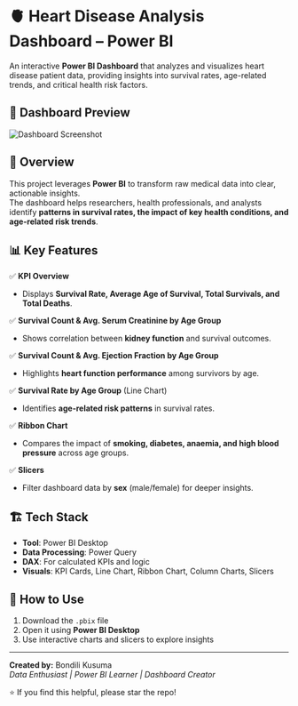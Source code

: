 # 🫀 Heart Disease Analysis Dashboard – Power BI

An interactive **Power BI Dashboard** that analyzes and visualizes heart disease patient data, providing insights into survival rates, age-related trends, and critical health risk factors.

## 📸 Dashboard Preview

![Dashboard Screenshot](7419bb05-9466-4b59-8e57-d2cb40802408.png)

## 📌 Overview

This project leverages **Power BI** to transform raw medical data into clear, actionable insights.  
The dashboard helps researchers, health professionals, and analysts identify **patterns in survival rates, the impact of key health conditions, and age-related risk trends**.

## 📊 Key Features

✅ **KPI Overview**  
- Displays **Survival Rate, Average Age of Survival, Total Survivals, and Total Deaths**.

✅ **Survival Count & Avg. Serum Creatinine by Age Group**  
- Shows correlation between **kidney function** and survival outcomes.

✅ **Survival Count & Avg. Ejection Fraction by Age Group**  
- Highlights **heart function performance** among survivors by age.

✅ **Survival Rate by Age Group** (Line Chart)  
- Identifies **age-related risk patterns** in survival rates.

✅ **Ribbon Chart**  
- Compares the impact of **smoking, diabetes, anaemia, and high blood pressure** across age groups.

✅ **Slicers**  
- Filter dashboard data by **sex** (male/female) for deeper insights.

## 🏗️ Tech Stack

- **Tool**: Power BI Desktop  
- **Data Processing**: Power Query  
- **DAX**: For calculated KPIs and logic  
- **Visuals**: KPI Cards, Line Chart, Ribbon Chart, Column Charts, Slicers

## 🚀 How to Use

1. Download the `.pbix` file  
2. Open it using **Power BI Desktop**  
3. Use interactive charts and slicers to explore insights

---

**Created by:** Bondili Kusuma  
*Data Enthusiast | Power BI Learner | Dashboard Creator*

⭐ If you find this helpful, please star the repo!
